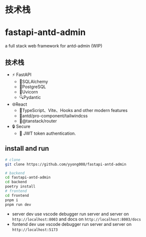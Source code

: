 # 技术栈

# fastapi-antd-admin

a full stack web framework for antd-admin (WIP)

## 技术栈


- ⚡ FastAPI
  - 🧰SQLAlchemy
  - 💾PostgreSQL
  - 🤖Uvicorn
  - 🔍Pydantic
- 🌐React
  - 💯TypeScript、Vite、Hooks and other modern features
  - 🎨antd/pro-component/tailwindcss
  - 🎯@tanstack/router
- 🔒 Secure 
  - 🔑 JWT token authentication.


##  install and run 

```bash
# clone
git clone https://github.com/yyong008/fastapi-antd-admin

# backend
cd fastapi-antd-admin
cd backend
poetry install
# frontend
cd frontend
pnpm i
pnpm run dev
```

- server dev use vscode debugger run server and server on `http://localhost:8003` and docs on `http://localhost:8003/docs`
- fontend dev use vscode debugger run server and server on `http://localhost:5173`
